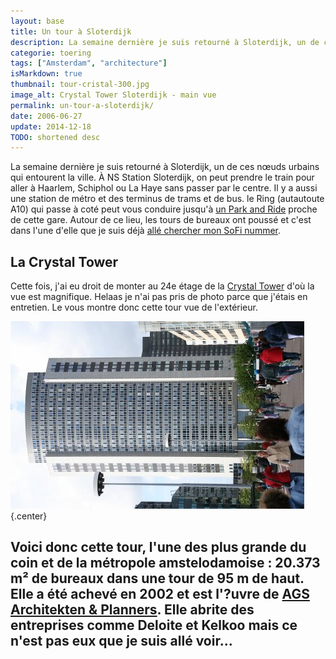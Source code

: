 ```yaml
---
layout: base
title: Un tour à Sloterdijk
description: La semaine dernière je suis retourné à Sloterdijk, un de ces nœuds urbains qui entourent la ville. À NS Station Sloterdijk, on peut prendre le train pour al
categorie: toering
tags: ["Amsterdam", "architecture"]
isMarkdown: true
thumbnail: tour-cristal-300.jpg
image_alt: Crystal Tower Sloterdijk - main vue
permalink: un-tour-a-sloterdijk/
date: 2006-06-27
update: 2014-12-18
TODO: shortened desc
---
```


La semaine dernière je suis retourné à Sloterdijk, un de ces nœuds urbains qui entourent la ville. À NS Station Sloterdijk, on peut prendre le train pour aller à Haarlem, Schiphol ou La Haye sans passer par le centre. Il y a aussi une station de métro et des terminus de trams et de bus. le Ring (autautoute A10) qui passe à coté peut vous conduire jusqu'à [un Park and Ride](/a-amsterdam-se-garer-coute-cher) proche de cette gare.
Autour de ce lieu, les tours de bureaux ont poussé et c'est dans l'une d'elle que je suis déjà [allé chercher mon SoFi nummer](/sophie-pas-numero). 

## La Crystal Tower

Cette fois, j'ai eu droit de monter au 24e étage de la [Crystal Tower](http://www.kfn.nl/fullscreen_locatie.php?style=blue&locatie_id=89&taal=1&template=0&bezochte_locatie_id=11354) d'où la vue est magnifique. Helaas je n'ai pas pris de photo parce que j'étais en entretien. Le vous montre donc cette tour vue de l'extérieur.

![Crystal Tower Sloterdijk - main vue](tour-cristal-300.jpg){.center}

Voici donc cette tour, l'une des plus grande du coin et de la métropole amstelodamoise : 20.373 m² de bureaux dans une tour de 95 m de haut. Elle a été achevé en 2002 et est l'?uvre de [AGS Architekten & Planners](http://www.ags.nl/projects/projects_NL.asp?ID=6). Elle abrite des entreprises comme Deloite et Kelkoo mais ce n'est pas eux que je suis allé voir...
---